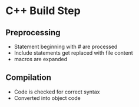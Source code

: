 # C++ Build Step

## Preprocessing
- Statement beginning with # are processed
- Include statements get replaced with file content
- macros are expanded

## Compilation
- Code is checked for correct syntax
- Converted into object code

